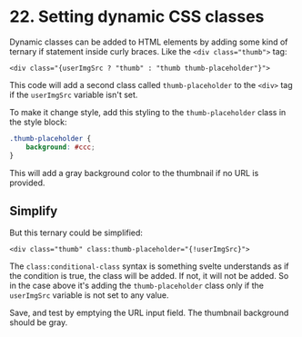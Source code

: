 # 22. Setting dynamic CSS classes

Dynamic classes can be added to HTML elements by adding some kind of ternary if statement inside curly braces.
Like the `<div class="thumb">` tag:

```svelte
<div class="{userImgSrc ? "thumb" : "thumb thumb-placeholder"}">
```

This code will add a second class called `thumb-placeholder` to the `<div>` tag if the `userImgSrc` variable isn't set.

To make it change style, add this styling to the `thumb-placeholder` class in the style block:

```css
.thumb-placeholder {
    background: #ccc;
}
```

This will add a gray background color to the thumbnail if no URL is provided.

## Simplify

But this ternary could be simplified:

```svelte
<div class="thumb" class:thumb-placeholder="{!userImgSrc}">
```

The `class:conditional-class` syntax is something svelte understands as if the condition is true, the class will be added.
If not, it will not be added.
So in the case above it's adding the `thumb-placeholder` class only if the `userImgSrc` variable is not set to any value.

Save, and test by emptying the URL input field.
The thumbnail background should be gray.
